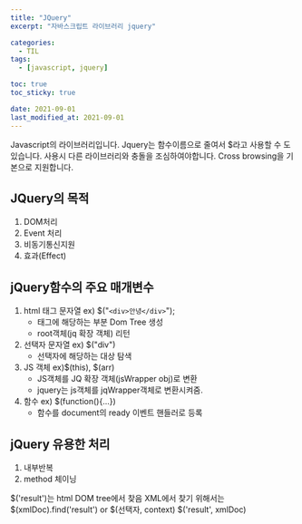 ```yaml
---
title: "JQuery"
excerpt: "자바스크립트 라이브러리 jquery"

categories:
  - TIL
tags:
  - [javascript, jquery]

toc: true
toc_sticky: true

date: 2021-09-01
last_modified_at: 2021-09-01
---
```


Javascript의 라이브러리입니다. Jquery는 함수이름으로 줄여서 $라고 사용할 수 도 있습니다. 사용시 다른 라이브러리와 충돌을 조심하여야합니다. Cross browsing을 기본으로 지원합니다.

## JQuery의 목적

1. DOM처리
2. Event 처리
3. 비동기통신지원
4. 효과(Effect)

## jQuery함수의 주요 매개변수

1. html 태그 문자열 ex) $("`<div>안녕</div>`");
   - 태그에 해당하는 부분 Dom Tree 생성
   - root객체(jq 확장 객체) 리턴
2. 선택자 문자열 ex) $("div")
   - 선택자에 해당하는 대상 탐색
3. JS 객체 ex)$(this), $(arr)
   - JS객체를 JQ 확장 객체(jsWrapper obj)로 변환
   - jquery는 js객체를 jqWrapper객체로 변환시켜줌.
4. 함수 ex) $(function(){...})
   - 함수를 document의 ready 이벤트 핸들러로 등록

## jQuery 유용한 처리

1. 내부반복
2. method 체이닝

$('result')는 html DOM tree에서 찾음
XML에서 찾기 위해서는 $(xmlDoc).find('result')
or $(선택자, context) $('result', xmlDoc)
